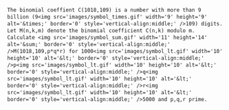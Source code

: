     The binomial coeffient C(1018,109) is a number with more than 9 billion (9<img src='images/symbol_times.gif' width='9' height='9' alt='&times;' border='0' style='vertical-align:middle;' />109) digits.      Let M(n,k,m) denote the binomial coefficient C(n,k) modulo m.      Calculate <img src='images/symbol_sum.gif' width='11' height='14' alt='&sum;' border='0' style='vertical-align:middle;' />M(1018,109,p*q*r) for 1000<img src='images/symbol_lt.gif' width='10' height='10' alt='&lt;' border='0' style='vertical-align:middle;' />p<img src='images/symbol_lt.gif' width='10' height='10' alt='&lt;' border='0' style='vertical-align:middle;' />q<img src='images/symbol_lt.gif' width='10' height='10' alt='&lt;' border='0' style='vertical-align:middle;' />r<img src='images/symbol_lt.gif' width='10' height='10' alt='&lt;' border='0' style='vertical-align:middle;' />5000 and p,q,r prime.            